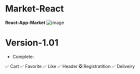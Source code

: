 # Market-React
**React-App-Market**
![image](https://github.com/soorq/Market-React/assets/123034340/b57590e2-8664-4736-a793-6e61c5d21cfc)
# Version-1.01
- Complete: 

:white_check_mark: Cart
:white_check_mark: Favorite
:white_check_mark: Like
:white_check_mark: Header
:negative_squared_cross_mark: Registratition
:white_check_mark: Deliveiry
